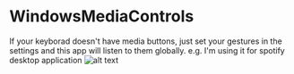 # WindowsMediaControls
If your keyborad doesn't have media buttons, just set your gestures in the settings and this app will listen to them globally.
e.g. I'm using it for spotify desktop application  ![alt text](https://cdn.frankerfacez.com/emoticon/128194/4)
